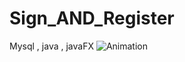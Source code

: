 # Sign_AND_Register
Mysql , java , javaFX 
![Animation](https://github.com/abdoelsaeed/Sign_AND_Register/assets/98925457/66fc05da-00a1-401f-9f85-5452055e3dc4)

